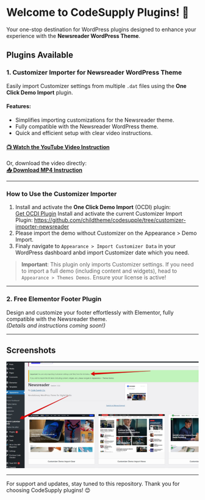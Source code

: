 # Welcome to CodeSupply Plugins! 🎉  

Your one-stop destination for WordPress plugins designed to enhance your experience with the **Newsreader WordPress Theme**.  

## Plugins Available  

### 1. **Customizer Importer for Newsreader WordPress Theme**  
Easily import Customizer settings from multiple `.dat` files using the **One Click Demo Import** plugin.

#### Features:  
- Simplifies importing customizations for the Newsreader theme.  
- Fully compatible with the Newsreader WordPress theme.  
- Quick and efficient setup with clear video instructions.  

#### [📺 Watch the YouTube Video Instruction](https://www.youtube.com/watch?v=7iJVH67Cg7A)  
Or, download the video directly:  
**[📥 Download MP4 Instruction](https://github.com/childtheme/codesupple/blob/customizer-importer-maag/video_customizer.mp4)**  

---

### How to Use the Customizer Importer  
1. Install and activate the **One Click Demo Import** (OCDI) plugin:  
   [Get OCDI Plugin](https://wordpress.org/plugins/one-click-demo-import/)
   Install and activate the current Customizer Import Plugin:  https://github.com/childtheme/codesupple/tree/customizer-importer-newsreader
3. Please import the demo without Customizer on the Appearance > Demo Import.
4. Finaly navigate to `Appearance > Import Customizer Data` in your WordPress dashboard anbd import Customizer date which you need.

> **Important**: This plugin only imports Customizer settings. If you need to import a full demo (including content and widgets), head to `Appearance > Themes Demos`. Ensure your license is active!  

---

### 2. **Free Elementor Footer Plugin**  
Design and customize your footer effortlessly with Elementor, fully compatible with the Newsreader theme.  
*(Details and instructions coming soon!)*  

---

## Screenshots  

![Customizer Importer](https://github.com/childtheme/codesupple/blob/customizer-importer-newsreader/screenshot3.jpg)  

---

For support and updates, stay tuned to this repository. Thank you for choosing CodeSupply plugins! 😊  



